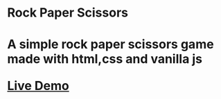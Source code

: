 <h1>Rock Paper Scissors<h1>

A simple rock paper scissors game made with html,css and vanilla js
  
<a href="https://soul-remix.github.io/Rock-paper-scissors/">Live Demo</a>
